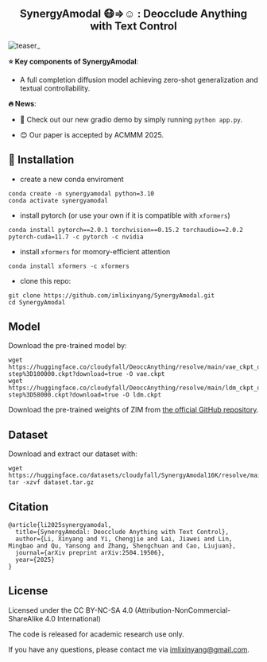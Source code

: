 <p align="center">
<!--   <h1 align="center"><img height="100" src="https://github.com/imlixinyang/director3d-page/raw/master/assets/icon.ico"></h1> -->
  <h2 align="center"> <b> SynergyAmodal 😷⇒☺️ </b>: Deocclude Anything with Text Control</h2>
  <p align="center">
<!--         <a href="https://arxiv.org/pdf/2406.17601"><img src='https://img.shields.io/badge/arXiv-Director3D-red?logo=arxiv' alt='Paper PDF'></a>
        <a href='https://imlixinyang.github.io/director3d-page'><img src='https://img.shields.io/badge/Project_Page-Director3D-green' alt='Project Page'></a>
        <a href='https://colab.research.google.com/drive/1LtnxgBU7k4gyymOWuonpOxjatdJ7AI8z?usp=sharing'><img src='https://img.shields.io/badge/Colab_Demo-Director3D-yellow?logo=googlecolab' alt='Project Page'></a> -->
</p>

![teaser_](https://github.com/user-attachments/assets/6f94e6b0-f26e-426b-aa84-7429f0f854b5)

**⭐ Key components of SynergyAmodal**:

- A full completion diffusion model achieving zero-shot generalization and textual controllability.

**🔥 News**:

- 🥰 Check out our new gradio demo by simply running ```python app.py```.

- 😊 Our paper is accepted by ACMMM 2025.

## 🔧 Installation
- create a new conda enviroment
```
conda create -n synergyamodal python=3.10
conda activate synergyamodal
```

- install pytorch (or use your own if it is compatible with ```xformers```)
```
conda install pytorch==2.0.1 torchvision==0.15.2 torchaudio==2.0.2 pytorch-cuda=11.7 -c pytorch -c nvidia
```

- install ```xformers``` for momory-efficient attention
```
conda install xformers -c xformers
```

- clone this repo:
```
git clone https://github.com/imlixinyang/SynergyAmodal.git
cd SynergyAmodal
```

## Model
Download the pre-trained model by:
```
wget https://huggingface.co/cloudyfall/DeoccAnything/resolve/main/vae_ckpt_dir/epoch%3D5-step%3D100000.ckpt?download=true -O vae.ckpt
wget https://huggingface.co/cloudyfall/DeoccAnything/resolve/main/ldm_ckpt_dir/epoch%3D8-step%3D58000.ckpt?download=true -O ldm.ckpt
```

Download the pre-trained weights of ZIM from [the official GitHub repository](https://github.com/naver-ai/ZIM).

## Dataset
Download and extract our dataset with:
```
wget https://huggingface.co/datasets/cloudyfall/SynergyAmodal16K/resolve/main/dataset.tar.gz
tar -xzvf dataset.tar.gz
```

## Citation

```
@article{li2025synergyamodal,
  title={SynergyAmodal: Deocclude Anything with Text Control},
  author={Li, Xinyang and Yi, Chengjie and Lai, Jiawei and Lin, Mingbao and Qu, Yansong and Zhang, Shengchuan and Cao, Liujuan},
  journal={arXiv preprint arXiv:2504.19506},
  year={2025}
}
```


## License

Licensed under the CC BY-NC-SA 4.0 (Attribution-NonCommercial-ShareAlike 4.0 International)

The code is released for academic research use only. 

If you have any questions, please contact me via [imlixinyang@gmail.com](mailto:imlixinyang@gmail.com). 
